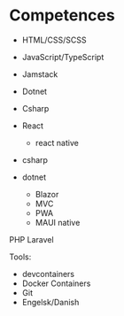 # Competences

- HTML/CSS/SCSS
- JavaScript/TypeScript
 - Jamstack
- Dotnet
- Csharp

- React
  - react native

- csharp
- dotnet
  - Blazor
  - MVC
  - PWA
  - MAUI native
	
PHP Laravel

Tools:
 - devcontainers
 - Docker Containers
 - Git  
 - Engelsk/Danish
